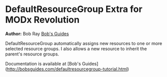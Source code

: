 DefaultResourceGroup Extra for MODx Revolution
==============================================

**Author:** Bob Ray [Bob's Guides](http://bobsguides.com)

DefaultResourceGroup automatically assigns new resources to one or more selected resource groups. I also allows a new resource to inherit the parent's resource groups.

Documentation is available at [Bob's Guides] (http://bobsguides.com/defaultresourcegroup-tutorial.html)

